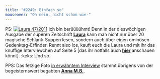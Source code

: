 ```yaml
---
title: "#2249: Einfach so"
mouseover: "Oh nein, nicht schon wie-"
---
```


PS: 
<a href="http://www.fonflatter.de/bilder/laura47_2011s.png" title="Laura 47/2011"><img src="http://www.fonflatter.de/bilder/laura47_2011_s.png" alt="Laura 47/2011" /></a>
Ich bin berüüüühmt!
Denn in der dieswöchigen Ausgabe der superen Zeitschrift <a href="http://laura.wunderweib.de/" title="Laura"><strong>Laura</strong></a> kann man nicht nur über 20 magische Schlank-Suppen lesen, sondern auch über einen ominösen Gedenktag-Erfinder. Rennt also los, kauft euch die Laura und mit ihr das knuffige Interviewchen auf Seite 5 [das ihr notfalls auch <a href="http://www.fonflatter.de/bilder/laura47_2011s.png" title="Laura 47/2011"><strong>hier</strong></a> anschauen könnt].
:keks:
Und so.

PPS: 
Das fetzige Foto <a href="http://www.fonflatter.de/bilder/laura47_2011s.png" title="Laura 47/2011">in erwähntem Interview</a> stammt übrigens von der begeisternswert begabten <a href="http://www.annamb.de/" title="Anna MB"><strong>Anna M.B.</strong></a>.
